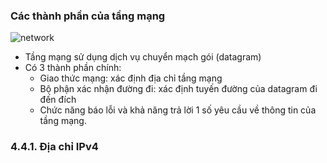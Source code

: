 ### Các thành phần của tầng mạng 

![network](https://f51-zpg.zdn.vn/9218374338729320030/a34873f7310ffa51a31e.jpg)

- Tầng mạng sử dụng dịch vụ chuyển mạch gói (datagram)
- Có 3 thành phần chính: 
  - Giao thức mạng: xác định địa chỉ tầng mạng
  - Bộ phận xác nhận đường đi: xác định tuyến đường của datagram đi đến đích
  - Chức năng báo lỗi và khả năng trả lời 1 số yêu cầu về thông tin của tầng mạng.

### 4.4.1. Địa chỉ IPv4